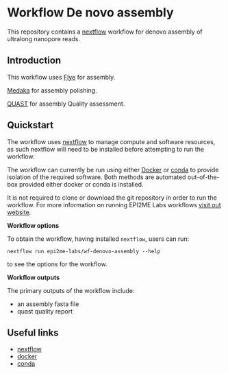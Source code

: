 # Workflow De novo assembly

This repository contains a [nextflow](https://www.nextflow.io/) workflow
for denovo assembly of ultralong nanopore reads. 

## Introduction

This workflow uses [Flye](https://github.com/fenderglass/Flye) for assembly.

[Medaka](https://github.com/nanoporetech/medaka) for assembly polishing.

[QUAST](https://quast.sourceforge.net/quast.html) for assembly Quality assessment.
## Quickstart

The workflow uses [nextflow](https://www.nextflow.io/) to manage compute and 
software resources, as such nextflow will need to be installed before attempting
to run the workflow.

The workflow can currently be run using either
[Docker](https://www.docker.com/products/docker-desktop) or
[conda](https://docs.conda.io/en/latest/miniconda.html) to provide isolation of
the required software. Both methods are automated out-of-the-box provided
either docker or conda is installed.

It is not required to clone or download the git repository in order to run the workflow.
For more information on running EPI2ME Labs workflows [visit out website](https://labs.epi2me.io/wfindex).

**Workflow options**

To obtain the workflow, having installed `nextflow`, users can run:

```
nextflow run epi2me-labs/wf-denovo-assembly --help
```

to see the options for the workflow.

**Workflow outputs**

The primary outputs of the workflow include:

* an assembly fasta file
* quast quality report

## Useful links

* [nextflow](https://www.nextflow.io/)
* [docker](https://www.docker.com/products/docker-desktop)
* [conda](https://docs.conda.io/en/latest/miniconda.html)
